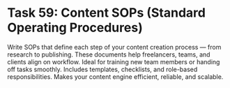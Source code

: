 # Task 59: Content SOPs (Standard Operating Procedures)

Write SOPs that define each step of your content creation process — from research to publishing. These documents help freelancers, teams, and clients align on workflow. Ideal for training new team members or handing off tasks smoothly. Includes templates, checklists, and role-based responsibilities. Makes your content engine efficient, reliable, and scalable.
